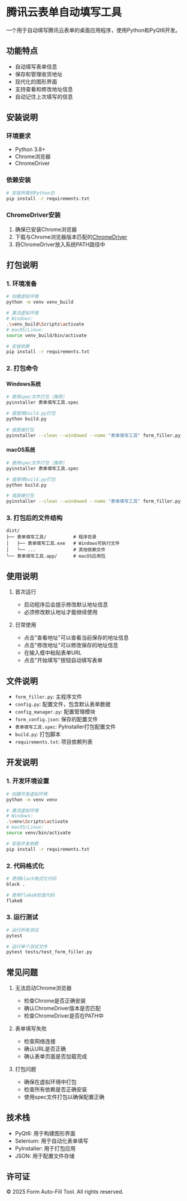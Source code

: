 # 腾讯云表单自动填写工具

一个用于自动填写腾讯云表单的桌面应用程序，使用Python和PyQt6开发。

## 功能特点

- 自动填写表单信息
- 保存和管理收货地址
- 现代化的图形界面
- 支持查看和修改地址信息
- 自动记住上次填写的信息 

## 安装说明

### 环境要求

- Python 3.8+
- Chrome浏览器
- ChromeDriver

### 依赖安装

```bash
# 安装所需的Python包
pip install -r requirements.txt
```

### ChromeDriver安装

1. 确保已安装Chrome浏览器
2. 下载与Chrome浏览器版本匹配的[ChromeDriver](https://sites.google.com/chromium.org/driver/)
3. 将ChromeDriver放入系统PATH路径中

## 打包说明

### 1. 环境准备

```bash
# 创建虚拟环境
python -m venv venv_build

# 激活虚拟环境
# Windows:
.\venv_build\Scripts\activate
# macOS/Linux:
source venv_build/bin/activate

# 安装依赖
pip install -r requirements.txt
```

### 2. 打包命令

#### Windows系统
```bash
# 使用spec文件打包（推荐）
pyinstaller 表单填写工具.spec

# 或使用build.py打包
python build.py

# 或直接打包
pyinstaller --clean --windowed --name "表单填写工具" form_filler.py
```

#### macOS系统
```bash
# 使用spec文件打包（推荐）
pyinstaller 表单填写工具.spec

# 或使用build.py打包
python build.py

# 或直接打包
pyinstaller --clean --windowed --name "表单填写工具" form_filler.py
```

### 3. 打包后的文件结构

```
dist/
├── 表单填写工具/          # 程序目录
│   ├── 表单填写工具.exe   # Windows可执行文件
│   └── ...              # 其他依赖文件
└── 表单填写工具.app/      # macOS应用包
```

## 使用说明

1. 首次运行
   - 启动程序后会提示修改默认地址信息
   - 必须修改默认地址才能继续使用

2. 日常使用
   - 点击"查看地址"可以查看当前保存的地址信息
   - 点击"修改地址"可以修改保存的地址信息
   - 在输入框中粘贴表单URL
   - 点击"开始填写"按钮自动填写表单

## 文件说明

- `form_filler.py`: 主程序文件
- `config.py`: 配置文件，包含默认表单数据
- `config_manager.py`: 配置管理模块
- `form_config.json`: 保存的配置文件
- `表单填写工具.spec`: PyInstaller打包配置文件
- `build.py`: 打包脚本
- `requirements.txt`: 项目依赖列表

## 开发说明

### 1. 开发环境设置
```bash
# 创建开发虚拟环境
python -m venv venv

# 激活虚拟环境
# Windows:
.\venv\Scripts\activate
# macOS/Linux:
source venv/bin/activate

# 安装开发依赖
pip install -r requirements.txt
```

### 2. 代码格式化
```bash
# 使用black格式化代码
black .

# 使用flake8检查代码
flake8
```

### 3. 运行测试
```bash
# 运行所有测试
pytest

# 运行单个测试文件
pytest tests/test_form_filler.py
```

## 常见问题

1. 无法启动Chrome浏览器
   - 检查Chrome是否正确安装
   - 确认ChromeDriver版本是否匹配
   - 检查ChromeDriver是否在PATH中

2. 表单填写失败
   - 检查网络连接
   - 确认URL是否正确
   - 确认表单页面是否加载完成

3. 打包问题
   - 确保在虚拟环境中打包
   - 检查所有依赖是否正确安装
   - 使用spec文件打包以确保配置正确

## 技术栈

- PyQt6: 用于构建图形界面
- Selenium: 用于自动化表单填写
- PyInstaller: 用于打包应用
- JSON: 用于配置文件存储

## 许可证

© 2025 Form Auto-Fill Tool. All rights reserved.
